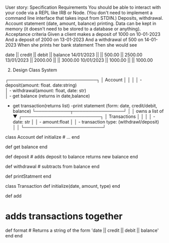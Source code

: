 User story:
Specification
Requirements
You should be able to interact with your code via a REPL like IRB or Node. (You don't need to implement a command line interface that takes input from STDIN.)
Deposits, withdrawal.
Account statement (date, amount, balance) printing.
Data can be kept in memory (it doesn't need to be stored to a database or anything).
Acceptance criteria
Given a client makes a deposit of 1000 on 10-01-2023
And a deposit of 2000 on 13-01-2023
And a withdrawal of 500 on 14-01-2023
When she prints her bank statement
Then she would see

date || credit || debit || balance
14/01/2023 || || 500.00 || 2500.00
13/01/2023 || 2000.00 || || 3000.00
10/01/2023 || 1000.00 || || 1000.00

2. Design Class System

┌────────────────────────────┐
│ Account                    │
│                            │
│ - deposit(amount: float. date:string)               
│ - withdrawal(amount: float, date: str)                     
│ - get balance (returns in date,balance)
  - get transaction(returns list)
  -print statement (form: date, credit/debit, balance)
└───────────┬────────────────┘
            │
            │ owns a list of
            ▼
┌─────────────────────────┐
│ Transactions            │
│                         │
│ - date: str             │
│ - amount:float          │
│ - transaction type: (withdrawl/deposit)   
│                         │
└─────────────────────────┘

class Account
  def initialize
    # ...
  end

  def get balance
  end

  def deposit
    # adds deposit to balance returns new balance
  end
  
  def withdrawal
    # subtracts from balance
  end

  def printStatment
end

class Transaction
  def initialize(date, amount, type) 
  end

  def add
   # adds transactions together

  def format
    # Returns a string of the form 'date || credit || debit || balance'
  end
end